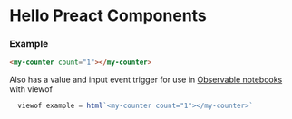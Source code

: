 # Hello Preact Components

### Example

```html
<my-counter count="1"></my-counter>
```

Also has a value and input event trigger for use in [Observable notebooks](https://observablehq.com/@a10k/hello-webcomponents-dev)
with viewof

```js
  viewof example = html`<my-counter count="1"></my-counter>`
```
